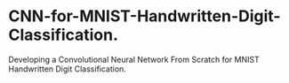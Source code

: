# CNN-for-MNIST-Handwritten-Digit-Classification.
Developing a Convolutional Neural Network From Scratch for MNIST Handwritten Digit Classification.
